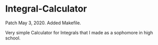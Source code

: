 # Integral-Calculator

Patch May 3, 2020. Added Makefile.

Very simple Calculator for Integrals that I made as a sophomore in high school.
